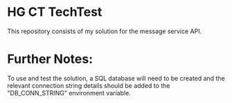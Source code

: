 # HG CT TechTest

This repository consists of my solution for the message service API. 

# Further Notes:
To use and test the solution, a SQL database will need to be created and the relevant connection string details should be added to the "DB_CONN_STRING" environment variable. 
